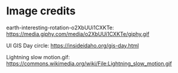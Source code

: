# Image credits

earth-interesting-rotation-o2XbUUi1CXKTe:
https://media.giphy.com/media/o2XbUUi1CXKTe/giphy.gif

UI GIS Day circle:
https://insideidaho.org/gis-day.html

Lightning slow motion.gif:
https://commons.wikimedia.org/wiki/File:Lightning_slow_motion.gif
